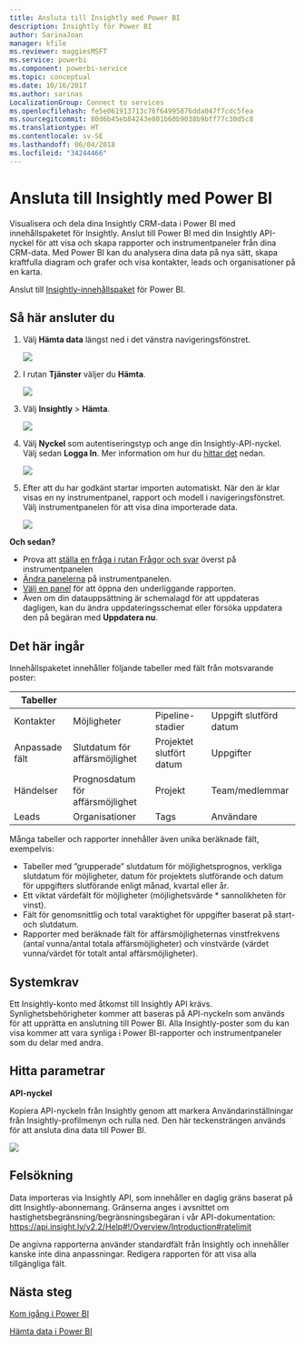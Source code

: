 ```yaml
---
title: Ansluta till Insightly med Power BI
description: Insightly för Power BI
author: SarinaJoan
manager: kfile
ms.reviewer: maggiesMSFT
ms.service: powerbi
ms.component: powerbi-service
ms.topic: conceptual
ms.date: 10/16/2017
ms.author: sarinas
LocalizationGroup: Connect to services
ms.openlocfilehash: fe5e061913713c76f64995876dda047f7cdc5fea
ms.sourcegitcommit: 80d6b45eb84243e801b60b9038b9bff77c30d5c8
ms.translationtype: HT
ms.contentlocale: sv-SE
ms.lasthandoff: 06/04/2018
ms.locfileid: "34244466"
---
```

# <a name="connect-to-insightly-with-power-bi"></a>Ansluta till Insightly med Power BI
Visualisera och dela dina Insightly CRM-data i Power BI med innehållspaketet för Insightly. Anslut till Power BI med din Insightly API-nyckel för att visa och skapa rapporter och instrumentpaneler från dina CRM-data. Med Power BI kan du analysera dina data på nya sätt, skapa kraftfulla diagram och grafer och visa kontakter, leads och organisationer på en karta.

Anslut till [Insightly-innehållspaket](https://app.powerbi.com/getdata/services/insightly) för Power BI.

## <a name="how-to-connect"></a>Så här ansluter du
1. Välj **Hämta data** längst ned i det vänstra navigeringsfönstret.
   
   ![](media/service-connect-to-insightly/getdata.png)
2. I rutan **Tjänster** väljer du **Hämta**.
   
   ![](media/service-connect-to-insightly/services.png)
3. Välj **Insightly** \> **Hämta**.
   
   ![](media/service-connect-to-insightly/insightly.png)
4. Välj **Nyckel** som autentiseringstyp och ange din Insightly-API-nyckel. Välj sedan **Logga In**. Mer information om hur du [hittar det](#FindingParams) nedan.
   
   ![](media/service-connect-to-insightly/creds.png)
5. Efter att du har godkänt startar importen automatiskt. När den är klar visas en ny instrumentpanel, rapport och modell i navigeringsfönstret. Välj instrumentpanelen för att visa dina importerade data.
   
     ![](media/service-connect-to-insightly/dashboard.png)

**Och sedan?**

* Prova att [ställa en fråga i rutan Frågor och svar](power-bi-q-and-a.md) överst på instrumentpanelen
* [Ändra panelerna](service-dashboard-edit-tile.md) på instrumentpanelen.
* [Välj en panel](service-dashboard-tiles.md) för att öppna den underliggande rapporten.
* Även om din datauppsättning är schemalagd för att uppdateras dagligen, kan du ändra uppdateringsschemat eller försöka uppdatera den på begäran med **Uppdatera nu**.

## <a name="whats-included"></a>Det här ingår
Innehållspaketet innehåller följande tabeller med fält från motsvarande poster:

| Tabeller |  |  |  |
| --- | --- | --- | --- |
| Kontakter |Möjligheter |Pipeline-stadier |Uppgift slutförd datum |
| Anpassade fält |Slutdatum för affärsmöjlighet |Projektet slutfört datum |Uppgifter |
| Händelser |Prognosdatum för affärsmöjlighet |Projekt |Team/medlemmar |
| Leads |Organisationer |Tags |Användare |

Många tabeller och rapporter innehåller även unika beräknade fält, exempelvis:  

* Tabeller med ”grupperade” slutdatum för möjlighetsprognos, verkliga slutdatum för möjligheter, datum för projektets slutförande och datum för uppgifters slutförande enligt månad, kvartal eller år.  
* Ett viktat värdefält för möjligheter (möjlighetsvärde * sannolikheten för vinst).  
* Fält för genomsnittlig och total varaktighet för uppgifter baserat på start- och slutdatum.  
* Rapporter med beräknade fält för affärsmöjligheternas vinstfrekvens (antal vunna/antal totala affärsmöjligheter) och vinstvärde (värdet vunna/värdet för totalt antal affärsmöjligheter).  

## <a name="system-requirements"></a>Systemkrav
Ett Insightly-konto med åtkomst till Insightly API krävs. Synlighetsbehörigheter kommer att baseras på API-nyckeln som används för att upprätta en anslutning till Power BI. Alla Insightly-poster som du kan visa kommer att vara synliga i Power BI-rapporter och instrumentpaneler som du delar med andra.

<a name="FindingParams"></a>

## <a name="finding-parameters"></a>Hitta parametrar
**API-nyckel**

Kopiera API-nyckeln från Insightly genom att markera Användarinställningar från Insightly-profilmenyn och rulla ned. Den här teckensträngen används för att ansluta dina data till Power BI.

![](media/service-connect-to-insightly/findapi.png)

## <a name="troubleshooting"></a>Felsökning
Data importeras via Insightly API, som innehåller en daglig gräns baserat på ditt Insightly-abonnemang. Gränserna anges i avsnittet om hastighetsbegränsning/begränsningsbegäran i vår API-dokumentation: https://api.insight.ly/v2.2/Help#!/Overview/Introduction#ratelimit

De angivna rapporterna använder standardfält från Insightly och innehåller kanske inte dina anpassningar. Redigera rapporten för att visa alla tillgängliga fält.

## <a name="next-steps"></a>Nästa steg
[Kom igång i Power BI](service-get-started.md)

[Hämta data i Power BI](service-get-data.md)

